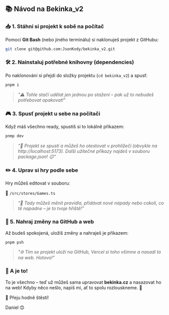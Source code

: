 ## 📚 Návod na Bekinka_v2

### 📥 1. Stáhni si projekt k sobě na počítač

Pomocí **Git Bash** (nebo jiného terminálu) si naklonuješ projekt z GitHubu:

```sh
git clone git@github.com:JsonKody/bekinka_v2.git
```

### 🛠️ 2. Nainstaluj potřebné knihovny (dependencies)

Po naklonování si přejdi do složky projektu (`cd bekinka_v2`) a spusť:

```sh
pnpm i
```

> _"⚠️ Tohle stačí udělat jen jednou po stažení – pak už to nebudeš potřebovat opakovat!"_

### 🎮 3. Spusť projekt u sebe na počítači

Když máš všechno ready, spustíš si to lokálně příkazem:

```sh
pnmp dev
```

> _"🎨 Projekt se spustí a můžeš ho otestovat v prohlížeči (obvykle na http://localhost:5173). Další užitečné příkazy najdeš v souboru package.json! 😉"_

### ✏️ 4. Uprav si hry podle sebe

Hry můžeš editovat v souboru:

📍 `/src/stores/Games.ts`

> _"🧠 Tady můžeš měnit pravidla, přidávat nové nápady nebo cokoli, co tě napadne – je to tvoje hřiště!"_

### 🚀 5. Nahraj změny na GitHub a web

Až budeš spokojená, uložíš změny a nahraješ je příkazem:

```sh
pnpm psh
```

> _"🌐 Tím se projekt uloží na GitHub, Vercel si toho všimne a nasadí to na web. Hotovo!"_

### 🌟 A je to!

To je všechno – teď už můžeš sama upravovat **bekinka.cz** a nasazovat ho na web! Kdyby něco nešlo, napiš mi, ať to spolu rozlouskneme. 🎉

💖 Přeju hodně štěstí!

Daniel 😊
